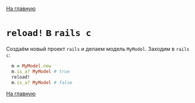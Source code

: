[На главную](index.md)

# `reload!` в `rails c`

Создаём новый проект `rails` и делаем модель `MyModel`.
Заходим в `rails c`:

```ruby
  m = MyModel.new
  m.is_a? MyModel # true
  reload!
  m.is_a? MyModel # false
```

[На главную](index.md)